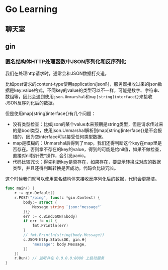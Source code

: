 # Go Learning

## 聊天室



## gin

### 匿名结构体HTTP处理函数中JSON序列化和反序列化

我们在处理http请求时，通常会和JSON数据打交道。

比如post请求的content-type使用application/json时，服务器接收过来的json数据是key:value格式，不同key的value的类型可以不一样，可能是数字、字符串、数组等，因此会遇到使用`json.Unmarshal`和`map[string]interface{}`来接收JSON反序列化后的数据。

但是使用map[string]interface{}有几个问题：

- 没有类型检查：比如json的某个value本来预期是string类型，但是请求传过来的是bool类型，使用json.Unmarshal解析到map[string]interface{}是不会报错的，因为空interface可以接受任何类型数据。
- map是模糊的：Unmarshal后得到了map，我们还得判断这个key在map里是否存在。否则拿不存在的key的value，得到的可能是给nil值，如果不做检查，直接对nil指针做*操作，会引发panic。
- 代码比较冗长：得先判断key是否存在，如果存在，要显示转换成对应的数据类型，并且还得判断转换是否成功。代码会比较冗长。

这个时候我们就可以使用匿名结构体来接收反序列化后的数据，代码会更简洁。

```go
func main() {
	r := gin.Default()
	r.POST("/ping", func(c *gin.Context) {
		body:= struct {
			Message string `json:"message"`
		}{}
		err := c.BindJSON(&body)
		if err != nil {
			fmt.Println(err)
		}
		// fmt.Println(string(body.Message))
		c.JSON(http.StatusOK, gin.H{
			"message": body.Message,
		})
	})
	r.Run() // 监听并在 0.0.0.0:8080 上启动服务
}
```

